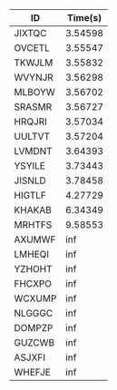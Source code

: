 |ID|Time(s)|
|-|-|
|JIXTQC|3.54598|
|OVCETL|3.55547|
|TKWJLM|3.55832|
|WVYNJR|3.56298|
|MLBOYW|3.56702|
|SRASMR|3.56727|
|HRQJRI|3.57034|
|UULTVT|3.57204|
|LVMDNT|3.64393|
|YSYILE|3.73443|
|JISNLD|3.78458|
|HIGTLF|4.27729|
|KHAKAB|6.34349|
|MRHTFS|9.58553|
|AXUMWF|inf|
|LMHEQI|inf|
|YZHOHT|inf|
|FHCXPO|inf|
|WCXUMP|inf|
|NLGGGC|inf|
|DOMPZP|inf|
|GUZCWB|inf|
|ASJXFI|inf|
|WHEFJE|inf|
